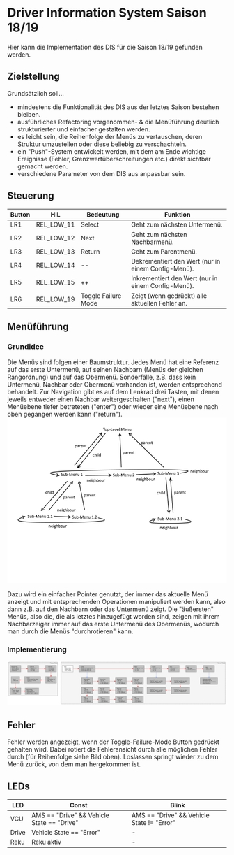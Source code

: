 # Driver Information System Saison 18/19

Hier kann die Implementation des DIS für die Saison 18/19 gefunden werden. 

## Zielstellung
Grundsätzlich soll...

* mindestens die Funktionalität des DIS aus der letztes Saison bestehen bleiben.
* ausführliches Refactoring vorgenommen- & die Menüführung deutlich strukturierter und einfacher gestalten werden.
* es leicht sein, die Reihenfolge der Menüs zu vertauschen, deren Struktur umzustellen oder diese beliebig zu verschachteln.
* ein "Push"-System entwickelt werden, mit dem am Ende wichtige Ereignisse (Fehler, Grenzwertüberschreitungen etc.) direkt sichtbar gemacht werden.
* verschiedene Parameter von dem DIS aus anpassbar sein.

## Steuerung

| Button | HIL         | Bedeutung           | Funktion                                           |
|--------|-------------|---------------------|----------------------------------------------------|
| LR1    | REL_LOW_11  | Select              | Geht zum nächsten Untermenü.                       |
| LR2    | REL_LOW_12  | Next                | Geht zum nächsten Nachbarmenü.                     |
| LR3    | REL_LOW_13  | Return              | Geht zum Parentmenü.                               |
| LR4    | REL_LOW_14  | --                  | Dekrementiert den Wert (nur in einem Config-Menü). |
| LR5    | REL_LOW_15  | ++                  | Inkrementiert den Wert (nur in einem Config-Menü). |
| LR6    | REL_LOW_19  | Toggle Failure Mode | Zeigt (wenn gedrückt) alle aktuellen Fehler an.    |

## Menüführung
### Grundidee
Die Menüs sind folgen einer Baumstruktur. Jedes Menü hat eine Referenz auf das 
erste Untermenü, auf seinen Nachbarn (Menüs der gleichen Rangordnung) und auf das Obermenü. Sonderfälle, z.B. dass kein Untermenü, Nachbar oder Obermenü vorhanden ist, werden entsprechend behandelt. Zur Navigation gibt es auf dem Lenkrad drei Tasten, mit denen jeweils entweder einen Nachbar weitergeschalten ("next"), einen Menüebene tiefer betreteten ("enter") oder wieder eine Menüebene nach oben gegangen werden kann ("return"). ![Baumstruktur](doc/menu_structure.png)

Dazu wird ein einfacher Pointer genutzt, der immer das aktuelle Menü anzeigt und mit entsprechenden Operationen 
manipuliert werden kann, also dann z.B. auf den Nachbarn oder das Untermenü zeigt. Die "äußersten" Menüs, also die, die als letztes hinzugefügt worden sind, zeigen mit ihrem Nachbarzeiger immer auf das erste Untermenü des Obermenüs, wodurch man durch die Menüs "durchrotieren" kann.

### Implementierung
![Implementierung](doc/menu_impl.png)

## Fehler
Fehler werden angezeigt, wenn der Toggle-Failure-Mode Button gedrückt gehalten wird. Dabei rotiert die Fehleransicht durch alle möglichen Fehler durch (für Reihenfolge siehe Bild oben). Loslassen springt wieder zu dem Menü zurück, von dem man hergekommen ist.

## LEDs
| LED   | Const                                      | Blink                                      |
|-------|--------------------------------------------|--------------------------------------------|
| VCU   | AMS == "Drive" && Vehicle State == "Drive" | AMS == "Drive" && Vehicle State != "Error" |
| Drive | Vehicle State == "Error"                   | -                                          |
| Reku  | Reku aktiv                                 | -                                          |